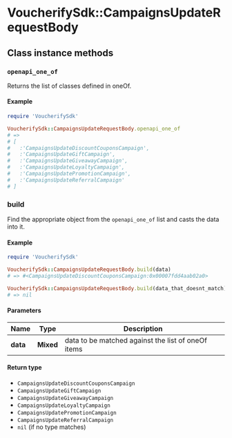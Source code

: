 # VoucherifySdk::CampaignsUpdateRequestBody

## Class instance methods

### `openapi_one_of`

Returns the list of classes defined in oneOf.

#### Example

```ruby
require 'VoucherifySdk'

VoucherifySdk::CampaignsUpdateRequestBody.openapi_one_of
# =>
# [
#   :'CampaignsUpdateDiscountCouponsCampaign',
#   :'CampaignsUpdateGiftCampaign',
#   :'CampaignsUpdateGiveawayCampaign',
#   :'CampaignsUpdateLoyaltyCampaign',
#   :'CampaignsUpdatePromotionCampaign',
#   :'CampaignsUpdateReferralCampaign'
# ]
```

### build

Find the appropriate object from the `openapi_one_of` list and casts the data into it.

#### Example

```ruby
require 'VoucherifySdk'

VoucherifySdk::CampaignsUpdateRequestBody.build(data)
# => #<CampaignsUpdateDiscountCouponsCampaign:0x00007fdd4aab02a0>

VoucherifySdk::CampaignsUpdateRequestBody.build(data_that_doesnt_match)
# => nil
```

#### Parameters

| Name | Type | Description |
| ---- | ---- | ----------- |
| **data** | **Mixed** | data to be matched against the list of oneOf items |

#### Return type

- `CampaignsUpdateDiscountCouponsCampaign`
- `CampaignsUpdateGiftCampaign`
- `CampaignsUpdateGiveawayCampaign`
- `CampaignsUpdateLoyaltyCampaign`
- `CampaignsUpdatePromotionCampaign`
- `CampaignsUpdateReferralCampaign`
- `nil` (if no type matches)

